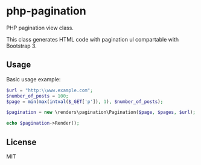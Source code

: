 # php-pagination
PHP pagination view class.

This class generates HTML code with pagination ul compartable with Bootstrap 3.

## Usage
Basic usage example:
```php
$url = "http:\\www.example.com";
$number_of_posts = 100;
$page = min(max(intval($_GET['p']), 1), $number_of_posts);

$pagination = new \renders\pagination\Pagination($page, $pages, $url);

echo $pagination->Render();
```

## License 
MIT
